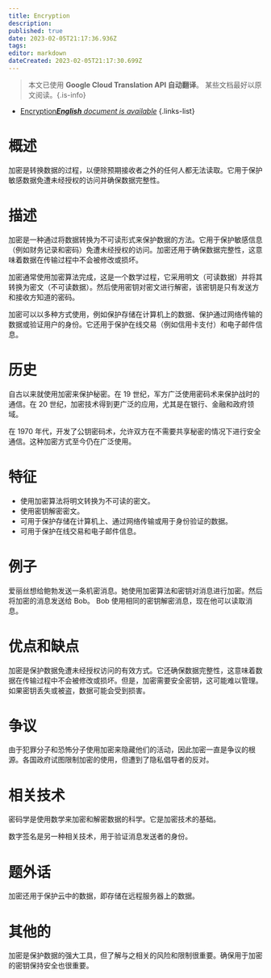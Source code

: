 ```yaml
---
title: Encryption
description: 
published: true
date: 2023-02-05T21:17:36.936Z
tags: 
editor: markdown
dateCreated: 2023-02-05T21:17:30.699Z
---
```


> 本文已使用 **Google Cloud Translation API 自动翻译**。
某些文档最好以原文阅读。{.is-info}



- [Encryption***English** document is available*](/en/Knowledge-base/Dictionary/encryption)
{.links-list}


# 概述
加密是转换数据的过程，以便除预期接收者之外的任何人都无法读取。它用于保护敏感数据免遭未经授权的访问并确保数据完整性。

# 描述
加密是一种通过将数据转换为不可读形式来保护数据的方法。它用于保护敏感信息（例如财务记录和密码）免遭未经授权的访问。加密还用于确保数据完整性，这意味着数据在传输过程中不会被修改或损坏。

加密通常使用加密算法完成，这是一个数学过程，它采用明文（可读数据）并将其转换为密文（不可读数据）。然后使用密钥对密文进行解密，该密钥是只有发送方和接收方知道的密码。

加密可以以多种方式使用，例如保护存储在计算机上的数据、保护通过网络传输的数据或验证用户的身份。它还用于保护在线交易（例如信用卡支付）和电子邮件信息。

# 历史
自古以来就使用加密来保护秘密。在 19 世纪，军方广泛使用密码术来保护战时的通信。在 20 世纪，加密技术得到更广泛的应用，尤其是在银行、金融和政府领域。

在 1970 年代，开发了公钥密码术，允许双方在不需要共享秘密的情况下进行安全通信。这种加密方式至今仍在广泛使用。

# 特征
- 使用加密算法将明文转换为不可读的密文。
- 使用密钥解密密文。
- 可用于保护存储在计算机上、通过网络传输或用于身份验证的数据。
- 可用于保护在线交易和电子邮件信息。

# 例子
爱丽丝想给鲍勃发送一条机密消息。她使用加密算法和密钥对消息进行加密。然后将加密的消息发送给 Bob。 Bob 使用相同的密钥解密消息，现在他可以读取消息。

# 优点和缺点
加密是保护数据免遭未经授权访问的有效方式。它还确保数据完整性，这意味着数据在传输过程中不会被修改或损坏。但是，加密需要安全密钥，这可能难以管理。如果密钥丢失或被盗，数据可能会受到损害。

# 争议
由于犯罪分子和恐怖分子使用加密来隐藏他们的活动，因此加密一直是争议的根源。各国政府试图限制加密的使用，但遭到了隐私倡导者的反对。

# 相关技术
密码学是使用数学来加密和解密数据的科学。它是加密技术的基础。

数字签名是另一种相关技术，用于验证消息发送者的身份。

# 题外话
加密还用于保护云中的数据，即存储在远程服务器上的数据。

# 其他的
加密是保护数据的强大工具，但了解与之相关的风险和限制很重要。确保用于加密的密钥保持安全也很重要。